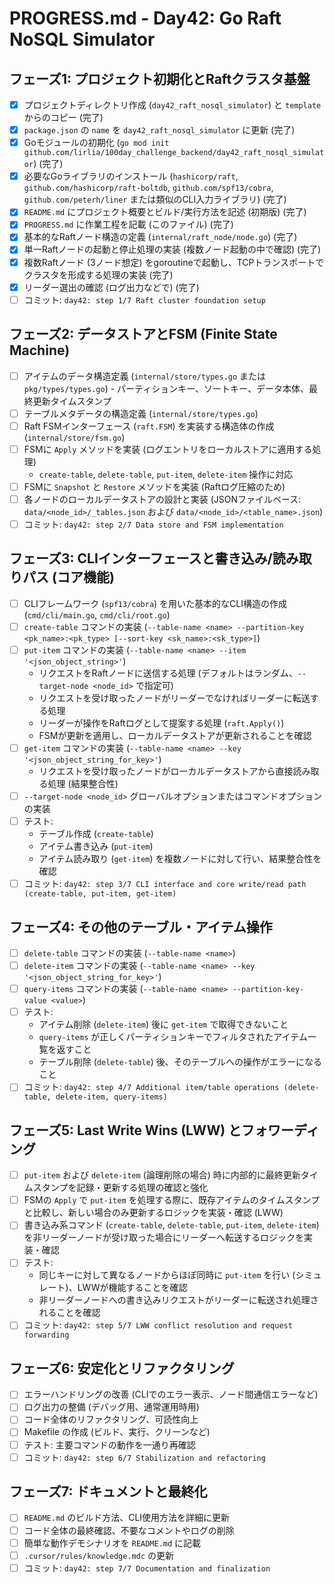 # PROGRESS.md - Day42: Go Raft NoSQL Simulator

## フェーズ1: プロジェクト初期化とRaftクラスタ基盤
- [x] プロジェクトディレクトリ作成 (`day42_raft_nosql_simulator`) と `template` からのコピー (完了)
- [x] `package.json` の `name` を `day42_raft_nosql_simulator` に更新 (完了)
- [x] Goモジュールの初期化 (`go mod init github.com/lirlia/100day_challenge_backend/day42_raft_nosql_simulator`) (完了)
- [x] 必要なGoライブラリのインストール (`hashicorp/raft`, `github.com/hashicorp/raft-boltdb`, `github.com/spf13/cobra`, `github.com/peterh/liner` または類似のCLI入力ライブラリ) (完了)
- [x] `README.md` にプロジェクト概要とビルド/実行方法を記述 (初期版) (完了)
- [x] `PROGRESS.md` に作業工程を記載 (このファイル) (完了)
- [x] 基本的なRaftノード構造の定義 (`internal/raft_node/node.go`) (完了)
- [x] 単一Raftノードの起動と停止処理の実装 (複数ノード起動の中で確認) (完了)
- [x] 複数Raftノード (3ノード想定) をgoroutineで起動し、TCPトランスポートでクラスタを形成する処理の実装 (完了)
- [x] リーダー選出の確認 (ログ出力などで) (完了)
- [ ] コミット: `day42: step 1/7 Raft cluster foundation setup`

## フェーズ2: データストアとFSM (Finite State Machine)
- [ ] アイテムのデータ構造定義 (`internal/store/types.go` または `pkg/types/types.go`) - パーティションキー、ソートキー、データ本体、最終更新タイムスタンプ
- [ ] テーブルメタデータの構造定義 (`internal/store/types.go`)
- [ ] Raft FSMインターフェース (`raft.FSM`) を実装する構造体の作成 (`internal/store/fsm.go`)
- [ ] FSMに `Apply` メソッドを実装 (ログエントリをローカルストアに適用する処理)
    - `create-table`, `delete-table`, `put-item`, `delete-item` 操作に対応
- [ ] FSMに `Snapshot` と `Restore` メソッドを実装 (Raftログ圧縮のため)
- [ ] 各ノードのローカルデータストアの設計と実装 (JSONファイルベース: `data/<node_id>/_tables.json` および `data/<node_id>/<table_name>.json`)
- [ ] コミット: `day42: step 2/7 Data store and FSM implementation`

## フェーズ3: CLIインターフェースと書き込み/読み取りパス (コア機能)
- [ ] CLIフレームワーク (`spf13/cobra`) を用いた基本的なCLI構造の作成 (`cmd/cli/main.go`, `cmd/cli/root.go`)
- [ ] `create-table` コマンドの実装 (`--table-name <name> --partition-key <pk_name>:<pk_type> [--sort-key <sk_name>:<sk_type>]`)
- [ ] `put-item` コマンドの実装 (`--table-name <name> --item '<json_object_string>'`)
    - リクエストをRaftノードに送信する処理 (デフォルトはランダム、`--target-node <node_id>` で指定可)
    - リクエストを受け取ったノードがリーダーでなければリーダーに転送する処理
    - リーダーが操作をRaftログとして提案する処理 (`raft.Apply()`)
    - FSMが更新を適用し、ローカルデータストアが更新されることを確認
- [ ] `get-item` コマンドの実装 (`--table-name <name> --key '<json_object_string_for_key>'`)
    - リクエストを受け取ったノードがローカルデータストアから直接読み取る処理 (結果整合性)
- [ ] `--target-node <node_id>` グローバルオプションまたはコマンドオプションの実装
- [ ] テスト:
    - テーブル作成 (`create-table`)
    - アイテム書き込み (`put-item`)
    - アイテム読み取り (`get-item`) を複数ノードに対して行い、結果整合性を確認
- [ ] コミット: `day42: step 3/7 CLI interface and core write/read path (create-table, put-item, get-item)`

## フェーズ4: その他のテーブル・アイテム操作
- [ ] `delete-table` コマンドの実装 (`--table-name <name>`)
- [ ] `delete-item` コマンドの実装 (`--table-name <name> --key '<json_object_string_for_key>'`)
- [ ] `query-items` コマンドの実装 (`--table-name <name> --partition-key-value <value>`)
- [ ] テスト:
    - アイテム削除 (`delete-item`) 後に `get-item` で取得できないこと
    - `query-items` が正しくパーティションキーでフィルタされたアイテム一覧を返すこと
    - テーブル削除 (`delete-table`) 後、そのテーブルへの操作がエラーになること
- [ ] コミット: `day42: step 4/7 Additional item/table operations (delete-table, delete-item, query-items)`

## フェーズ5: Last Write Wins (LWW) とフォワーディング
- [ ] `put-item` および `delete-item` (論理削除の場合) 時に内部的に最終更新タイムスタンプを記録・更新する処理の確認と強化
- [ ] FSMの `Apply` で `put-item` を処理する際に、既存アイテムのタイムスタンプと比較し、新しい場合のみ更新するロジックを実装・確認 (LWW)
- [ ] 書き込み系コマンド (`create-table`, `delete-table`, `put-item`, `delete-item`) を非リーダーノードが受け取った場合にリーダーへ転送するロジックを実装・確認
- [ ] テスト:
    - 同じキーに対して異なるノードからほぼ同時に `put-item` を行い (シミュレート)、LWWが機能することを確認
    - 非リーダーノードへの書き込みリクエストがリーダーに転送され処理されることを確認
- [ ] コミット: `day42: step 5/7 LWW conflict resolution and request forwarding`

## フェーズ6: 安定化とリファクタリング
- [ ] エラーハンドリングの改善 (CLIでのエラー表示、ノード間通信エラーなど)
- [ ] ログ出力の整備 (デバッグ用、通常運用時用)
- [ ] コード全体のリファクタリング、可読性向上
- [ ] Makefile の作成 (ビルド、実行、クリーンなど)
- [ ] テスト: 主要コマンドの動作を一通り再確認
- [ ] コミット: `day42: step 6/7 Stabilization and refactoring`

## フェーズ7: ドキュメントと最終化
- [ ] `README.md` のビルド方法、CLI使用方法を詳細に更新
- [ ] コード全体の最終確認、不要なコメントやログの削除
- [ ] 簡単な動作デモシナリオを `README.md` に記載
- [ ] `.cursor/rules/knowledge.mdc` の更新
- [ ] コミット: `day42: step 7/7 Documentation and finalization`
